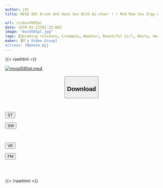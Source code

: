 ```yaml
---
author: j91
title: MVSD-585 Drink And Have Sex With Ai-chan! ! ! Mud Raw Sex Orgy With Tsugaru's Strong-willed Girl Who Works Part-time At An Aomori-style Izakaya! If You Thrust Hard With A Big Cock, The Female Will Fall Quickly And Have Facial Acme! Ai Nonose

url: /v/mvsd585pl
date: 1970-01-12T01:25:00Z
image: "mvsd585pl.jpg"
tags: [Upcoming releases, Creampie, Amateur, Beautiful Girl, Nasty, Hardcore, Documentary	]
maker: [M's Video Group]
actress: [Nonose Ai]
---
```



{{< rawhtml >}}

<div class="video" data-videoid="pending_link.html">
    <a href="javascript:;">
        <img src="/v/mvsd585pl/mvsd585pl.jpg" width="WIDTH" height="HEIGHT" alt="mvsd585pl.mp4" loading="lazy">
    </a>
</div>

<script type="text/javascript" src="https://j91.asia/asset/on-demand-pend.js"></script>

<br>
  <link rel="stylesheet" href="https://j91.asia/asset/bs5.css">
  
  <center>
  <button class="btn btn-primary" type="button" data-bs-toggle="collapse" data-bs-target=".multi-collapse" aria-expanded="false" aria-controls="multiCollapseExample1 multiCollapseExample2"><h2>Download</h2></button></center>
</p>
<div class="row">
  <div class="col">
    <div class="collapse multi-collapse" id="multiCollapseExample1">
      <div class="card card-body">
	      	      <br>
<div class="buttons">  
<p><a href="https://j91.asia/pending_link.html" target="_blank"><button class="btn-hover color-3"><i class="fa fa-download"></i> ST</button></a></p>
<p><a href="https://j91.asia/pending_link.html" target="_blank"><button class="btn-hover color-2"><i class="fa fa-download"></i> SW</button></a></p></div>
    </div>
  </div>
</div>
  <div class="col">
    <div class="collapse multi-collapse" id="multiCollapseExample2">
      <div class="card card-body">
	      <br>
<div class="buttons">
<p><a href="https://j91.asia/pending_link.html" target="_blank"><button class="btn-hover color-9"><i class="fa fa-download"></i> VE</button></a></p>
<p><a href="https://j91.asia/pending_link.html" target="_blank"><button class="btn-hover color-8"><i class="fa fa-download"></i> FM</button></a></p></div>
<br><br>
      </div>
    </div>
  </div>
</div>

{{< /rawhtml >}}